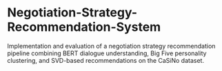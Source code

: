 # Negotiation-Strategy-Recommendation-System
Implementation and evaluation of a negotiation strategy recommendation pipeline combining BERT dialogue understanding, Big Five personality clustering, and SVD-based recommendations on the CaSiNo dataset.
